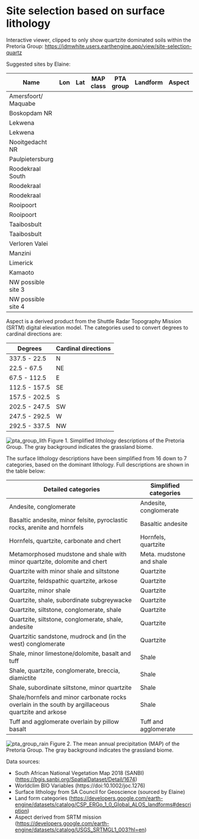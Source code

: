 # Site selection based on surface lithology
Interactive viewer, clipped to only show quartzite dominated soils within the Pretoria Group: https://jdmwhite.users.earthengine.app/view/site-selection-quartz

Suggested sites by Elaine:

| Name  | Lon | Lat  | MAP class | PTA group | Landform | Aspect | Sand %
| ------------- | ------------- | ------------- | ------------- | ------------- | ------------- | ------------- | ------------- |
| Amersfoort/ Maquabe |  |  |  |  |  |  |  |  |  |
| Boskopdam NR |  |  |  |  |  |  |  |  |  |
| Lekwena |  |  |  |  |  |  |  |  |  |
| Lekwena |  |  |  |  |  |  |  |  |  |
| Nooitgedacht NR |  |  |  |  |  |  |  |  |  |
| Paulpietersburg |  |  |  |  |  |  |  |  |  |
| Roodekraal South |  |  |  |  |  |  |  |  |  |
| Roodekraal |  |  |  |  |  |  |  |  |  |
| Roodekraal |  |  |  |  |  |  |  |  |  |
| Rooipoort |  |  |  |  |  |  |  |  |  |
| Rooipoort |  |  |  |  |  |  |  |  |  |
| Taaibosbult |  |  |  |  |  |  |  |  |  |
| Taaibosbult |  |  |  |  |  |  |  |  |  |
| Verloren Valei |  |  |  |  |  |  |  |  |  |
| Manzini |  |  |  |  |  |  |  |  |  |
| Limerick |  |  |  |  |  |  |  |  |  |
| Kamaoto |  |  |  |  |  |  |  |  |  |
| NW possible site 3 |  |  |  |  |  |  |  |  |  |
| NW possible site 4 |  |  |  |  |  |  |  |  |  |


Aspect is a derived product from the Shuttle Radar Topography Mission (SRTM) digital elevation model. The categories used to convert degrees to cardinal directions are:

| Degrees  | Cardinal directions |
| ------------- | ------------- |
| 337.5 - 22.5 | N  |
| 22.5 - 67.5  | NE |
| 67.5 - 112.5  | E |
| 112.5 - 157.5 | SE  |
| 157.5 - 202.5 | S  |
| 202.5 - 247.5  | SW  |
| 247.5 - 292.5  | W  |
| 292.5 - 337.5  | NW  |

![pta_group_lith](https://user-images.githubusercontent.com/22145011/153000398-0957b9b5-1990-48ee-9beb-8342f2e2b465.png)
Figure 1. Simplified lithology descriptions of the Pretoria Group. The gray background indicates the grassland biome.

The surface lithology descriptions have been simplified from 16 down to 7 categories, based on the dominant lithology. Full descriptions are shown in the table below:

| Detailed categories  | Simplified categories |
| ------------- | ------------- |
| Andesite, conglomerate  | Andesite, conglomerate  |
| Basaltic andesite, minor felsite, pyroclastic rocks, arenite and hornfels  | Basaltic andesite  |
| Hornfels, quartzite, carbonate and chert  | Hornfels, quartzite |
| Metamorphosed mudstone and shale with minor quartzite, dolomite and chert | Meta. mudstone and shale  |
| Quartzite with minor shale and siltstone  | Quartzite  |
| Quartzite, feldspathic quartzite, arkose  | Quartzite  |
| Quartzite, minor shale  | Quartzite  |
| Quartzite, shale, subordinate subgreywacke  | Quartzite  |
| Quartzite, siltstone, conglomerate, shale  | Quartzite  |
| Quartzite, siltstone, conglomerate, shale, andesite  | Quartzite  |
| Quartzitic sandstone, mudrock and (in the west) conglomerate  | Quartzite  |
| Shale, minor limestone/dolomite, basalt and tuff  | Shale  |
| Shale, quartzite, conglomerate, breccia, diamictite  | Shale  |
| Shale, subordinate siltstone, minor quartzite  | Shale  |
| Shale/hornfels and minor carbonate rocks overlain in the south by argillaceous quartzite and arkose | Shale  |
| Tuff and agglomerate overlain by pillow basalt  | Tuff and agglomerate  |

![pta_group_rain](https://user-images.githubusercontent.com/22145011/153000477-c0c8ada2-3f63-453e-83b0-d47dcaddb7a3.png)
Figure 2. The mean annual precipitation (MAP) of the Pretoria Group. The gray background indicates the grassland biome.

Data sources:
- South African National Vegetation Map 2018 (SANBI) (https://bgis.sanbi.org/SpatialDataset/Detail/1674)
- Worldclim BIO Variables (https://doi:10.1002/joc.1276)
- Surface lithology from SA Council for Geoscience (sourced by Elaine)
- Land form categories (https://developers.google.com/earth-engine/datasets/catalog/CSP_ERGo_1_0_Global_ALOS_landforms#description)
- Aspect derived from SRTM mission (https://developers.google.com/earth-engine/datasets/catalog/USGS_SRTMGL1_003?hl=en)
